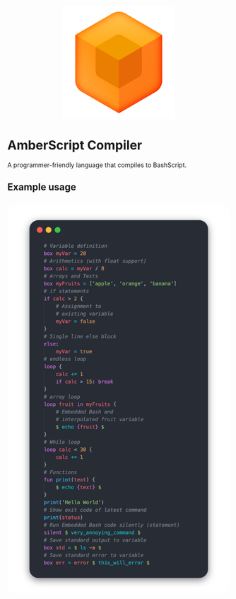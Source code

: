 <div align="center">
    <img src="vsc-syntax/images/icon.png" width=256>
</div>


# AmberScript Compiler
A programmer-friendly language that compiles to BashScript.

## Example usage

<div align="center">
    <img src="vsc-syntax/images/amber-script.png" style="border-radius: 20px; margin-top: 10px" width="600">
</div>